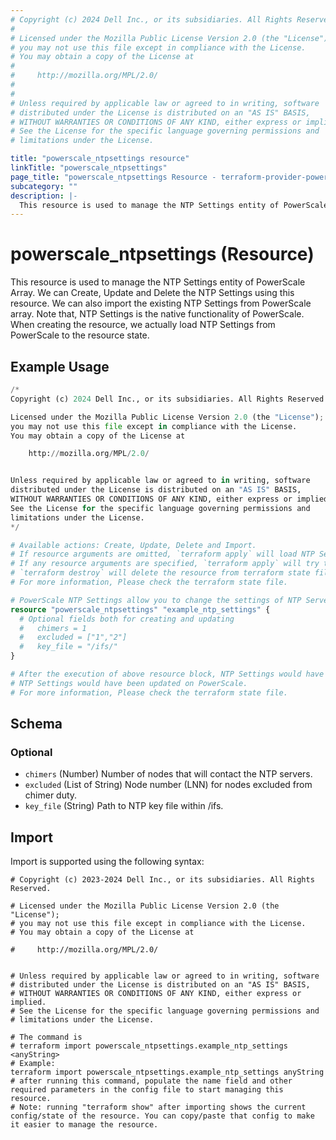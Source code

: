 ```yaml
---
# Copyright (c) 2024 Dell Inc., or its subsidiaries. All Rights Reserved.
#
# Licensed under the Mozilla Public License Version 2.0 (the "License");
# you may not use this file except in compliance with the License.
# You may obtain a copy of the License at
#
#     http://mozilla.org/MPL/2.0/
#
#
# Unless required by applicable law or agreed to in writing, software
# distributed under the License is distributed on an "AS IS" BASIS,
# WITHOUT WARRANTIES OR CONDITIONS OF ANY KIND, either express or implied.
# See the License for the specific language governing permissions and
# limitations under the License.

title: "powerscale_ntpsettings resource"
linkTitle: "powerscale_ntpsettings"
page_title: "powerscale_ntpsettings Resource - terraform-provider-powerscale"
subcategory: ""
description: |-
  This resource is used to manage the NTP Settings entity of PowerScale Array. We can Create, Update and Delete the NTP Settings using this resource. We can also import the existing NTP Settings from PowerScale array. Note that, NTP Settings is the native functionality of PowerScale. When creating the resource, we actually load NTP Settings from PowerScale to the resource state.
---
```


# powerscale_ntpsettings (Resource)

This resource is used to manage the NTP Settings entity of PowerScale Array. We can Create, Update and Delete the NTP Settings using this resource. We can also import the existing NTP Settings from PowerScale array. Note that, NTP Settings is the native functionality of PowerScale. When creating the resource, we actually load NTP Settings from PowerScale to the resource state.


## Example Usage

```terraform
/*
Copyright (c) 2024 Dell Inc., or its subsidiaries. All Rights Reserved.

Licensed under the Mozilla Public License Version 2.0 (the "License");
you may not use this file except in compliance with the License.
You may obtain a copy of the License at

    http://mozilla.org/MPL/2.0/


Unless required by applicable law or agreed to in writing, software
distributed under the License is distributed on an "AS IS" BASIS,
WITHOUT WARRANTIES OR CONDITIONS OF ANY KIND, either express or implied.
See the License for the specific language governing permissions and
limitations under the License.
*/

# Available actions: Create, Update, Delete and Import.
# If resource arguments are omitted, `terraform apply` will load NTP Settings from PowerScale, and save to terraform state file.
# If any resource arguments are specified, `terraform apply` will try to load NTP Settings (if not loaded) and update the settings.
# `terraform destroy` will delete the resource from terraform state file rather than deleting NTP Settings from PowerScale.
# For more information, Please check the terraform state file.

# PowerScale NTP Settings allow you to change the settings of NTP Servers
resource "powerscale_ntpsettings" "example_ntp_settings" {
  # Optional fields both for creating and updating
  #   chimers = 1
  #   excluded = ["1","2"]
  #   key_file = "/ifs/"
}

# After the execution of above resource block, NTP Settings would have been cached in terraform state file, or
# NTP Settings would have been updated on PowerScale.
# For more information, Please check the terraform state file.
```

<!-- schema generated by tfplugindocs -->
## Schema

### Optional

- `chimers` (Number) Number of nodes that will contact the NTP servers.
- `excluded` (List of String) Node number (LNN) for nodes excluded from chimer duty.
- `key_file` (String) Path to NTP key file within /ifs.

## Import

Import is supported using the following syntax:

```shell
# Copyright (c) 2023-2024 Dell Inc., or its subsidiaries. All Rights Reserved.

# Licensed under the Mozilla Public License Version 2.0 (the "License");
# you may not use this file except in compliance with the License.
# You may obtain a copy of the License at

#     http://mozilla.org/MPL/2.0/


# Unless required by applicable law or agreed to in writing, software
# distributed under the License is distributed on an "AS IS" BASIS,
# WITHOUT WARRANTIES OR CONDITIONS OF ANY KIND, either express or implied.
# See the License for the specific language governing permissions and
# limitations under the License.

# The command is
# terraform import powerscale_ntpsettings.example_ntp_settings <anyString>
# Example:
terraform import powerscale_ntpsettings.example_ntp_settings anyString
# after running this command, populate the name field and other required parameters in the config file to start managing this resource.
# Note: running "terraform show" after importing shows the current config/state of the resource. You can copy/paste that config to make it easier to manage the resource.
```